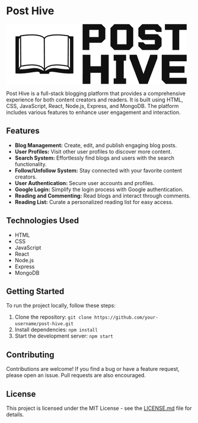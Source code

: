 # Post Hive
![Post Hive Logo](client/public/logoph.png)

Post Hive is a full-stack blogging platform that provides a comprehensive experience for both content creators and readers. It is built using HTML, CSS, JavaScript, React, Node.js, Express, and MongoDB. The platform includes various features to enhance user engagement and interaction.

## Features

- **Blog Management:** Create, edit, and publish engaging blog posts.
- **User Profiles:** Visit other user profiles to discover more content.
- **Search System:** Effortlessly find blogs and users with the search functionality.
- **Follow/Unfollow System:** Stay connected with your favorite content creators.
- **User Authentication:** Secure user accounts and profiles.
- **Google Login:** Simplify the login process with Google authentication.
- **Reading and Commenting:** Read blogs and interact through comments.
- **Reading List:** Curate a personalized reading list for easy access.

## Technologies Used

- HTML
- CSS
- JavaScript
- React
- Node.js
- Express
- MongoDB

## Getting Started

To run the project locally, follow these steps:

1. Clone the repository: `git clone https://github.com/your-username/post-hive.git`
2. Install dependencies: `npm install`
3. Start the development server: `npm start`

## Contributing

Contributions are welcome! If you find a bug or have a feature request, please open an issue. Pull requests are also encouraged.

## License

This project is licensed under the MIT License - see the [LICENSE.md](LICENSE.md) file for details.
